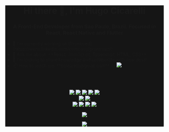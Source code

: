 <div style="background-color: #151515;">
  <h1 align="center">Hi there 👋, I'm Hugo Cicarelli</h1>
  <h3 align="center">A Front-End Developer from Sao Paulo, Brazil. Focused in React, React Native and Flutter</h3>
  
  <ul>
    <li> 🔭 I’m currently working on [Prontmed](https://www.linkedin.com/company/prontmed/)</li>
    <li> 💬 Ask me about: **React, JavaScript, Typescript, HTML, CSS**
    <li> 👯 I’m looking to share knowledge and collaborate with new devs!</li>
    <li> 📫 How to reach me: **hcicarelli@gmail.com** or <a href="https://www.linkedin.com/in/hugo-cicarelli-19190259/" target="blank"><img loading="lazy" src="https://img.shields.io/badge/-LinkedIn-%230077B5?style=for-the-badge&logo=linkedin&logoColor=white" target="_blank"></a></li>
  </ul>

  <br /><br />
  
  <p align="center">
    <img src="https://img.shields.io/badge/JavaScript-323330?style=for-the-badge&logo=javascript&logoColor=F7DF1E" />
    <img src="https://img.shields.io/badge/TypeScript-007ACC?style=for-the-badge&logo=typescript&logoColor=white" />
    <img src="https://img.shields.io/badge/React-20232A?style=for-the-badge&logo=react&logoColor=61DAFB" />
    <img src="https://img.shields.io/badge/Redux-593D88?style=for-the-badge&logo=redux&logoColor=whi" />
    <img src="https://img.shields.io/badge/styled--components-DB7093?style=for-the-badge&logo=styled-components&logoColor=white" />
    <br />
    <img src="https://img.shields.io/badge/rolup.js-EC4A3F?style=for-the-badge&logo=rollup.js&logoColor=white" />
    <img src="https://img.shields.io/badge/Webpack-8DD6F9?style=for-the-badge&logo=Webpack&logoColor=white" />
    <br/ >
    <img src="https://img.shields.io/badge/storybook-FF4785?style=for-the-badge&logo=storybook&logoColor=white" />
    <img src="https://img.shields.io/badge/eslint-3A33D1?style=for-the-badge&logo=eslint&logoColor=white" />
    <img src="https://img.shields.io/badge/prettier-1A2C34?style=for-the-badge&logo=prettier&logoColor=F7BA3E" />
    <img src="https://img.shields.io/badge/Visual_Studio_Code-0078D4?style=for-the-badge&logo=visual%20studio%20code&logoColor=white" />
  </p>
  <p align='center'>
    <img src="https://github-readme-stats.vercel.app/api?username=hugocica&show_icons=true&count_private=true&theme=radical" >
  </p>
  <p align="center">
    <img src="https://github-readme-stats.vercel.app/api/top-langs/?username=hugocica&show_icons=true&count_private=true&theme=radical">
  </p>
</div>

<!--
**hugocica/hugocica** is a ✨ _special_ ✨ repository because its `README.md` (this file) appears on your GitHub profile.

Here are some ideas to get you started:

- 🔭 I’m currently working on ...
- 🌱 I’m currently learning ...
- 👯 I’m looking to collaborate on ...
- 🤔 I’m looking for help with ...
- 💬 Ask me about ...
- 📫 How to reach me: ...
- 😄 Pronouns: ...
- ⚡ Fun fact: ...
-->
